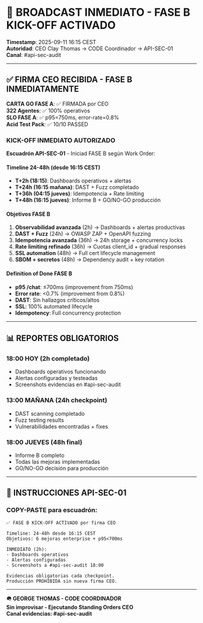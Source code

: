 # 🚨 BROADCAST INMEDIATO - FASE B KICK-OFF ACTIVADO

**Timestamp**: 2025-09-11 16:15 CEST  
**Autoridad**: CEO Clay Thomas → CODE Coordinador → API-SEC-01  
**Canal**: #api-sec-audit

---

## ✅ FIRMA CEO RECIBIDA - FASE B INMEDIATAMENTE

**CARTA GO FASE A**: ✅ FIRMADA por CEO  
**322 Agentes**: ✅ 100% operativos  
**SLO FASE A**: ✅ p95=750ms, error-rate=0.8%  
**Acid Test Pack**: ✅ 10/10 PASSED  

### KICK-OFF INMEDIATO AUTORIZADO

**Escuadrón API-SEC-01** - Iniciad FASE B según Work Order:

#### Timeline 24-48h (desde 16:15 CEST)
- **T+2h (18:15)**: Dashboards operativos + alertas
- **T+24h (16:15 mañana)**: DAST + Fuzz completado  
- **T+36h (04:15 jueves)**: Idempotencia + Rate limiting
- **T+48h (16:15 jueves)**: Informe B + GO/NO-GO producción

#### Objetivos FASE B
1. **Observabilidad avanzada** (2h) → Dashboards + alertas productivas
2. **DAST + Fuzz** (24h) → OWASP ZAP + OpenAPI fuzzing  
3. **Idempotencia avanzada** (36h) → 24h storage + concurrency locks
4. **Rate limiting refinado** (36h) → Cuotas client_id + gradual responses
5. **SSL automation** (48h) → Full cert lifecycle management
6. **SBOM + secretos** (48h) → Dependency audit + key rotation

#### Definition of Done FASE B
- **p95 /chat**: ≤700ms (improvement from 750ms)
- **Error rate**: <0.7% (improvement from 0.8%)  
- **DAST**: Sin hallazgos críticos/altos
- **SSL**: 100% automated lifecycle
- **Idempotency**: Full concurrency protection

---

## 📊 REPORTES OBLIGATORIOS

### 18:00 HOY (2h completado)
- Dashboards operativos funcionando
- Alertas configuradas y testeadas
- Screenshots evidencias en #api-sec-audit

### 13:00 MAÑANA (24h checkpoint)  
- DAST scanning completado
- Fuzz testing results
- Vulnerabilidades encontradas + fixes

### 18:00 JUEVES (48h final)
- Informe B completo
- Todas las mejoras implementadas
- GO/NO-GO decisión para producción

---

## 🎯 INSTRUCCIONES API-SEC-01

### COPY-PASTE para escuadrón:
```
✅ FASE B KICK-OFF ACTIVADO por firma CEO

Timeline: 24-48h desde 16:15 CEST
Objetivos: 6 mejoras enterprise + p95<700ms

INMEDIATO (2h):
- Dashboards operativos
- Alertas configuradas  
- Screenshots a #api-sec-audit 18:00

Evidencias obligatorias cada checkpoint.
Producción PROHIBIDA sin nueva firma CEO.
```

---

**🪖 GEORGE THOMAS - CODE COORDINADOR**  
**Sin improvisar - Ejecutando Standing Orders CEO**  
**Canal evidencias: #api-sec-audit**